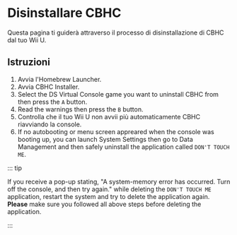 # Disinstallare CBHC

Questa pagina ti guiderà attraverso il processo di disinstallazione di CBHC dal tuo Wii U.

## Istruzioni

1. Avvia l'Homebrew Launcher.
2. Avvia CBHC Installer.
3. Select the DS Virtual Console game you want to uninstall CBHC from then press the `A` button.
4. Read the warnings then press the `B` button.
5. Controlla che il tuo Wii U non avvii più automaticamente CBHC riavviando la console.
6. If no autobooting or menu screen appreared when the console was booting up, you can launch System Settings then go to Data Management and then safely uninstall the application called `DON'T TOUCH ME`.

::: tip

If you receive a pop-up stating, "A system-memory error has occurred. Turn off the console, and then try again." while deleting the `DON'T TOUCH ME` application, restart the system and try to delete the application again. **Please** make sure you followed all above steps before deleting the application.

:::
